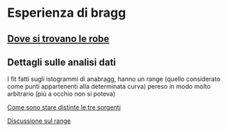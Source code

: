 # Esperienza di bragg  

## [Dove si trovano le robe](directory_structure.md)


## Dettagli sulle analisi dati

I fit fatti sugli istogrammi di anabragg, hanno un range (quello considerato come punti appartenenti alla determinata curva) pereso in modo molto arbitrario (più a occhio non si poteva)

[Come sono stare distinte le tre sorgenti](riconoscimento_particelle.md)

[Discussione sul range](discussione_range.md)



